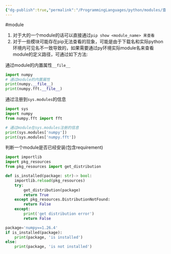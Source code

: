 ```yaml
---
{"dg-publish":true,"permalink":"/ProgrammingLanguages/python/modules/查看py module路径/","noteIcon":"3"}
---
```


#module
1. 对于大的一个module的话可以直接通过`pip show <module_name> 来查看`
2. 对于一些模块可能存在pip无法查看的现象，可能是由于下载名和实际python环境内可见名不一致导致的，如果需要通过py环境实际module名来查看module的定义路径，可通过如下方法:

通过module的内置属性`__file__`

```py
import numpy
# 通过module的内置属性
print(numpy.__file__)
print(numpy.fft.__file__)


```
通过注册到`sys.modules`的信息
```py
import sys
import numpy
from numpy.fft import fft

# 通过module在sys.modules注册的信息
print(sys.modules['numpy'])
print(sys.modules['numpy.fft'])

```


判断一个module是否已经安装(包含requirement)
```py
import importlib
import pkg_resources
from pkg_resources import get_distribution

def is_installed(package: str)-> bool:
	importlib.reload(pkg_resources)
	try:
		get_distribution(package)
		return True
	except pkg_resources.DistributionNotFound:
		return False
	except:
		print('get distribution error')
		return False

package='numpy==1.26.4'
if is_installed(package):
	print(package, 'is installed')
else:
	print(package, 'is not installed')

```